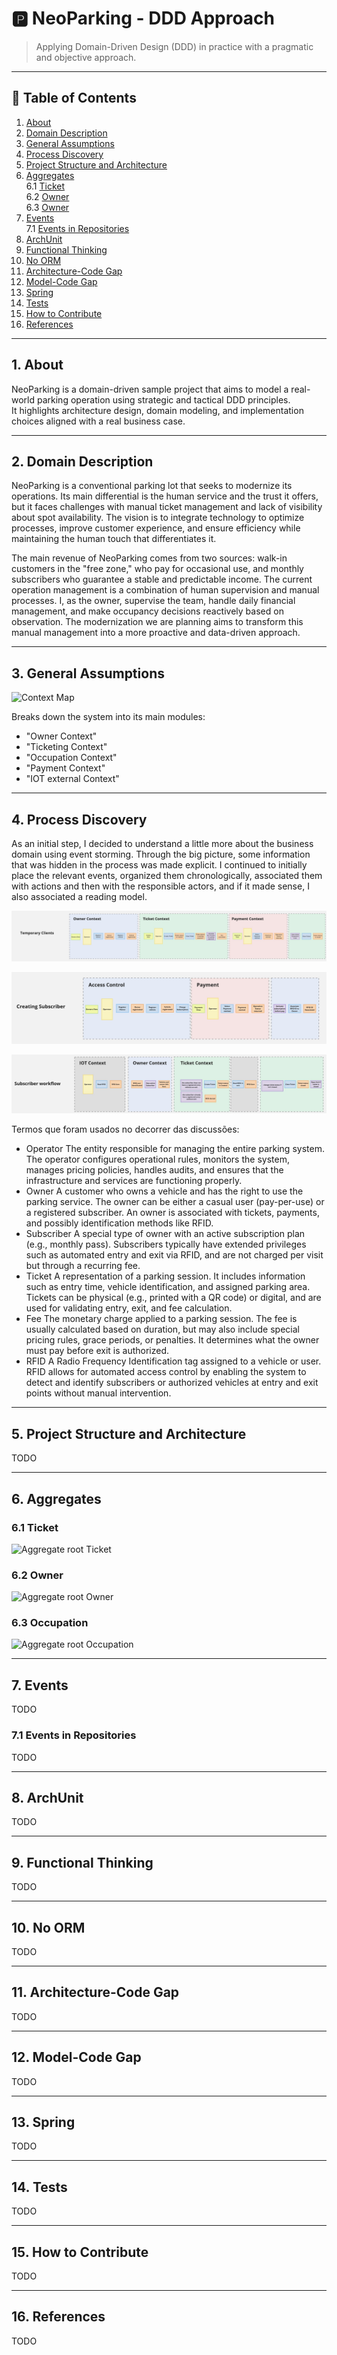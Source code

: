 # 🅿️ NeoParking - DDD Approach

> Applying Domain-Driven Design (DDD) in practice with a pragmatic and objective approach.

---

## 📖 Table of Contents

1. [About](#about)  
2. [Domain Description](#domain-description)  
3. [General Assumptions](#general-assumptions)  
4. [Process Discovery](#process-discovery)  
5. [Project Structure and Architecture](#project-structure-and-architecture)  
6. [Aggregates](#aggregates)  
   6.1 [Ticket](#ticket)  
   6.2 [Owner](#owner)  
   6.3 [Owner](#occupation) 
7. [Events](#events)  
   7.1 [Events in Repositories](#events-in-repositories)  
8. [ArchUnit](#archunit)  
9. [Functional Thinking](#functional-thinking)  
10. [No ORM](#no-orm)  
11. [Architecture-Code Gap](#architecture-code-gap)  
12. [Model-Code Gap](#model-code-gap)  
13. [Spring](#spring)  
14. [Tests](#tests)  
15. [How to Contribute](#how-to-contribute)  
16. [References](#references)

---

## 1. About

NeoParking is a domain-driven sample project that aims to model a real-world parking operation using strategic and tactical DDD principles.  
It highlights architecture design, domain modeling, and implementation choices aligned with a real business case.

---

## 2. Domain Description

NeoParking is a conventional parking lot that seeks to modernize its operations. Its main differential is the human service and the trust it offers, but it faces challenges with manual ticket management and lack of visibility about spot availability. The vision is to integrate technology to optimize processes, improve customer experience, and ensure efficiency while maintaining the human touch that differentiates it.

The main revenue of NeoParking comes from two sources: walk-in customers in the "free zone," who pay for occasional use, and monthly subscribers who guarantee a stable and predictable income. The current operation management is a combination of human supervision and manual processes. I, as the owner, supervise the team, handle daily financial management, and make occupancy decisions reactively based on observation. The modernization we are planning aims to transform this manual management into a more proactive and data-driven approach.

---

## 3. General Assumptions

![Context Map](https://www.plantuml.com/plantuml/png/ZPBBJW8n58RtVOgJsRWYn2qXX4GNccY61EB6i2YT0pOCfxMd1OtnXNmDNypQCfVPpRB_vIlyqoLxwNmurS9hNoFS6VBuuU5PMY6iL4TvG2ZA2w5hl0Bcyvq9L65rLHOB-180gfRCaBBjwGNVjAfHVFTe6wsEw3KTHX9pVe0ebGfMUcre9ACh33Wh-Nb2yYCXr_I0y5Xk8ERGaQn7OjP8R5mizXHtngH4T7k0uhQ0oMJH5M06va8iH1gvyPkHM_S6xj4YLRy_fBHaGF8EGUMVObZaGLCrWsRmMZwij_0Uq6baE6VWr2HNqzxa6rEbsQmffHV4OAyoXnqhfstQEjyqfhP7xFtpcEzzuboPFgss_rDK3ARp8iO75ikenrVy1m00)

Breaks down the system into its main modules:

- "Owner Context"
- "Ticketing Context"
- "Occupation Context"
- "Payment Context"
- "IOT external Context"

---

## 4. Process Discovery

As an initial step, I decided to understand a little more about the business domain using event storming. Through the big picture, some information that was hidden in the process was made explicit. I continued to initially place the relevant events, organized them chronologically, associated them with actions and then with the responsible actors, and if it made sense, I also associated a reading model.

![Event Storming_parte1](https://github.com/carlossfb/NeoParking-DDD/blob/main/docs/graph/temporary_clients.jpg)

![Event Storming_parte2](https://github.com/carlossfb/NeoParking-DDD/blob/main/docs/graph/creating_subscriber.jpg)

![Event Storming_parte3](https://github.com/carlossfb/NeoParking-DDD/blob/main/docs/graph/subscriber_workflow.jpg)


Termos que foram usados no decorrer das discussões:

- Operator
The entity responsible for managing the entire parking system. The operator configures operational rules, monitors the system, manages pricing policies, handles audits, and ensures that the infrastructure and services are functioning properly.
- Owner
A customer who owns a vehicle and has the right to use the parking service. The owner can be either a casual user (pay-per-use) or a registered subscriber. An owner is associated with tickets, payments, and possibly identification methods like RFID.
- Subscriber
A special type of owner with an active subscription plan (e.g., monthly pass). Subscribers typically have extended privileges such as automated entry and exit via RFID, and are not charged per visit but through a recurring fee.
- Ticket
A representation of a parking session. It includes information such as entry time, vehicle identification, and assigned parking area. Tickets can be physical (e.g., printed with a QR code) or digital, and are used for validating entry, exit, and fee calculation.
- Fee
The monetary charge applied to a parking session. The fee is usually calculated based on duration, but may also include special pricing rules, grace periods, or penalties. It determines what the owner must pay before exit is authorized.
- RFID
A Radio Frequency Identification tag assigned to a vehicle or user. RFID allows for automated access control by enabling the system to detect and identify subscribers or authorized vehicles at entry and exit points without manual intervention.


---

## 5. Project Structure and Architecture

TODO

---

## 6. Aggregates

### 6.1 Ticket

![Aggregate root Ticket](https://www.plantuml.com/plantuml/png/XP11Qm8n58Jl-HMFFIb5eTSzY4KjUB9GxVqHnpMOP2LvAxR5_zwONLjSa5uIvfiFCcGQXOCqpYenOa5hemyGUgcgW8e5D6Y9yHNDQYyuor2f8-i3Lw2YhnVqhOYqvHYfxJ8W6f7akDoMjDaivnqyOM-qnPjbGNcNFbQT0Y_XSvx8shZah7Qx2BdbctCsyeyIXQM9PRVgFQUs6kNhYNG02zf-CBn1MyS-uqRsTJ1VM5od_QbiTNET_WhymW0BZbYaWPbTL3gC5uGTQz2yTcpyuWGlglTnipndIyOTBLmIuftTazFCnwwYJgFYkQ3nUD9xeYGu8v4c3qLRnpllegRmsyRP7m00)


### 6.2 Owner

![Aggregate root Owner](https://www.plantuml.com/plantuml/png/RP8_Ry8m4CLtVufJ9aeLrAvCzC_2K85KmMxP3nFLiIFdA4KLtxs4NArYTKhUx_nyTtbPzAmJ7rglk64FMXq34ht4mFXYgaK_EPVWD4EfJfiFxK1LKQdeMn4Ph_jUJ8EconLnK4ixfyrc-Ieiw1PpUkVK12V8nC3QS4cxNK4wVMeHBkVMuyjsDHRgw-EU4bpJCz9rYCcTq4DdDUEMMNXaLhYts3V6e_0BBMuegGENQDS4A-pvjFQQCHcNecuGVvoorHju7stscxqE3hUrl3y574KCvyyg1o4jSnIVeox2-2yW4trCnPVtZK7eSHs_ABNHmlyocK5-W-gnecbTK_KmcqshFD9yQDkhireWs4FhVm00)


### 6.3 Occupation

![Aggregate root Occupation](https://www.plantuml.com/plantuml/png/TP1DQiCm48NtEiNWLK99eDiiGaBTGbPUf3d0L7us8lenyhWKIkvUANM30ir6GjzyyqRIRXIECZchn8W5DLfF0ui9dlPz7z6pW1O5VGbUy2LBfGRMP-v1rNyz5Nqh8crv7ClC38bM56xeq6xeT3hKSs7WU3Q-Fmv1SkKeCPtA9eE4FqAmO3_p5W8jQFUoeQRhHaZDWdVZy2kihjiJkPJTp1cBPG7V8d055vKMumMnOmsgWsFZNp_XHTrUaw_sbqB63HOENiOxkNHp-4DHKVaxrND5w_NsViI6u4ngspvsyuXIlAWTV3iv-mC0)


---

## 7. Events

TODO

### 7.1 Events in Repositories

TODO

---

## 8. ArchUnit

TODO

---

## 9. Functional Thinking

TODO

---

## 10. No ORM

TODO

---

## 11. Architecture-Code Gap

TODO

---

## 12. Model-Code Gap

TODO

---

## 13. Spring

TODO

---

## 14. Tests

TODO

---

## 15. How to Contribute

TODO

---

## 16. References

TODO
